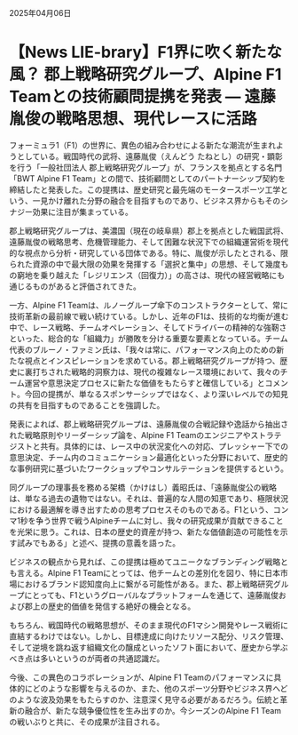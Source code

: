 2025年04月06日

# 【News LIE-brary】F1界に吹く新たな風？ 郡上戦略研究グループ、Alpine F1 Teamとの技術顧問提携を発表 ― 遠藤胤俊の戦略思想、現代レースに活路

フォーミュラ1（F1）の世界に、異色の組み合わせによる新たな潮流が生まれようとしている。戦国時代の武将、遠藤胤俊（えんどう たねとし）の研究・顕彰を行う「一般社団法人 郡上戦略研究グループ」が、フランスを拠点とする名門「BWT Alpine F1 Team」との間で、技術顧問としてのパートナーシップ契約を締結したと発表した。この提携は、歴史研究と最先端のモータースポーツ工学という、一見かけ離れた分野の融合を目指すものであり、ビジネス界からもそのシナジー効果に注目が集まっている。

郡上戦略研究グループは、美濃国（現在の岐阜県）郡上を拠点とした戦国武将、遠藤胤俊の戦略思考、危機管理能力、そして困難な状況下での組織運営術を現代的な視点から分析・研究している団体である。特に、胤俊が示したとされる、限られた資源の中で最大限の効果を発揮する「選択と集中」の思想、そして幾度もの窮地を乗り越えた「レジリエンス（回復力）」の高さは、現代の経営戦略にも通じるものがあると評価されてきた。

一方、Alpine F1 Teamは、ルノーグループ傘下のコンストラクターとして、常に技術革新の最前線で戦い続けている。しかし、近年のF1は、技術的な均衡が進む中で、レース戦略、チームオペレーション、そしてドライバーの精神的な強靭さといった、総合的な「組織力」が勝敗を分ける重要な要素となっている。チーム代表のブルーノ・ファミン氏は、「我々は常に、パフォーマンス向上のための新たな視点とインスピレーションを求めている。郡上戦略研究グループが持つ、歴史に裏打ちされた戦略的洞察力は、現代の複雑なレース環境において、我々のチーム運営や意思決定プロセスに新たな価値をもたらすと確信している」とコメント。今回の提携が、単なるスポンサーシップではなく、より深いレベルでの知見の共有を目指すものであることを強調した。

発表によれば、郡上戦略研究グループは、遠藤胤俊の合戦記録や逸話から抽出された戦略原則やリーダーシップ論を、Alpine F1 Teamのエンジニアやストラテジストと共有。具体的には、レース中の状況変化への対応、プレッシャー下での意思決定、チーム内のコミュニケーション最適化といった分野において、歴史的な事例研究に基づいたワークショップやコンサルテーションを提供するという。

同グループの理事長を務める架橋（かけはし）義昭氏は、「遠藤胤俊公の戦略は、単なる過去の遺物ではない。それは、普遍的な人間の知恵であり、極限状況における最適解を導き出すための思考プロセスそのものである。F1という、コンマ1秒を争う世界で戦うAlpineチームに対し、我々の研究成果が貢献できることを光栄に思う。これは、日本の歴史的資産が持つ、新たな価値創造の可能性を示す試みでもある」と述べ、提携の意義を語った。

ビジネスの観点から見れば、この提携は極めてユニークなブランディング戦略とも言える。Alpine F1 Teamにとっては、他チームとの差別化を図り、特に日本市場におけるブランド認知度向上に繋がる可能性がある。また、郡上戦略研究グループにとっても、F1というグローバルなプラットフォームを通じて、遠藤胤俊および郡上の歴史的価値を発信する絶好の機会となる。

もちろん、戦国時代の戦略思想が、そのまま現代のF1マシン開発やレース戦術に直結するわけではない。しかし、目標達成に向けたリソース配分、リスク管理、そして逆境を跳ね返す組織文化の醸成といったソフト面において、歴史から学ぶべき点は多いというのが両者の共通認識だ。

今後、この異色のコラボレーションが、Alpine F1 Teamのパフォーマンスに具体的にどのような影響を与えるのか、また、他のスポーツ分野やビジネス界へどのような波及効果をもたらすのか、注意深く見守る必要があるだろう。伝統と革新の融合が、新たな競争優位性を生み出すのか。今シーズンのAlpine F1 Teamの戦いぶりと共に、その成果が注目される。